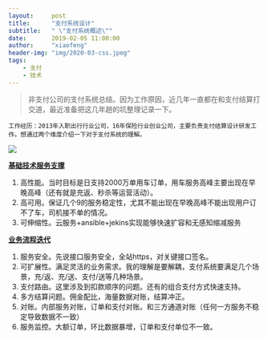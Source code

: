 ```yaml
---
layout:     post
title:      "支付系统设计"
subtitle:   " \"支付系统概述\""
date:       2019-02-05 11:00:00
author:     "xiaofeng"
header-img: "img/2020-03-css.jpeg"
tags:
    - 支付 
    - 技术
---
```


> 非支付公司的支付系统总结。因为工作原因，近几年一直都在和支付结算打交道，最近准备把这几年趟的坑整理记录一下。

    工作经历：2013年入职出行行业公司，16年保险行业创业公司，主要负责支付结算设计研发工作。想通过两个维度介绍一下对于支付系统的理解。

![](https://tva1.sinaimg.cn/large/00831rSTgy1gdec1b6os3j31hc0u0798.jpg)


**<u>基础技术服务支撑</u>**

1. 高性能。当时目标是日支持2000万单用车订单，用车服务高峰主要出现在早晚高峰（还有就是充返、秒杀等运营活动）。
2. 高可用。保证几个9的服务稳定性，尤其不能出现在早晚高峰不能出现用户订不了车，司机接不单的情况。
3. 可伸缩性。云服务+ansible+jekins实现能够快速扩容和无感知缩减服务


**<u>业务流程迭代</u>**

1. 服务安全。先说接口服务安全，全站https，对关键接口签名。
2. 可扩展性。满足灵活的业务需求。我的理解是要解耦，支付系统要满足几个场景，充/返、充/送、支付/送等几种场景。
3. 支付路由。这里涉及到扣款顺序的问题。还有的组合支付方式快速支持。
4. 多方结算问题。佣金配比，海量数据对账，结算冲正。
5. 对账。内部服务对账，订单和支付对账。和三方通道对账（任何一方服务不稳定导致数据不一致）
6. 服务监控。大额订单，环比数据暴增，订单和支付单位不一致。





